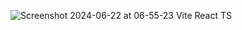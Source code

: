 ![Screenshot 2024-06-22 at 06-55-23 Vite React TS](https://github.com/melvinchia3636/lifeforge-landing/assets/64565584/0e6fe678-8c39-4f78-b468-edcfc41a0137)
